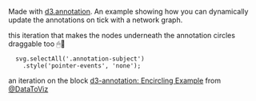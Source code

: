 Made with [d3.annotation](http://d3-annotation.susielu.com). An example showing how you can dynamically update the annotations on tick with a network graph.

this iteration that makes the nodes underneath the annotation circles draggable too 🖱🎉

```
  svg.selectAll('.annotation-subject')
    .style('pointer-events', 'none');
```

an iteration on the block [d3-annotation: Encircling Example](https://bl.ocks.org/susielu/24ad9f80b9b681ce967f6005a03384f3) from [@DataToViz](https://twitter.com/datatoviz)
